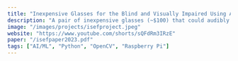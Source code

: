 ```yaml
---
title: "Inexpensive Glasses for the Blind and Visually Impaired Using AI and OpenCV"
description: "A pair of inexpensive glasses (~$100) that could audibly describe the world around the user by detecting real-world objects and text using Artificial Intelligence, Open Computer Vision, and PyTesseract"
image: "/images/projects/isefproject.jpeg"
website: "https://www.youtube.com/shorts/sQFdRm3IRzE"
paper: "/isefpaper2023.pdf"
tags: ["AI/ML", "Python", "OpenCV", "Raspberry Pi"]
---
```


